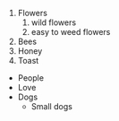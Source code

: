 1. Flowers
    1. wild flowers
    2. easy to weed flowers
2. Bees
3. Honey
4. Toast

* People
* Love
* Dogs
  * Small dogs

